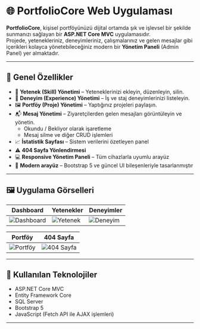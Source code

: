 # 🌐 PortfolioCore Web Uygulaması

**PortfolioCore**, kişisel portföyünüzü dijital ortamda şık ve işlevsel bir şekilde sunmanızı sağlayan bir **ASP.NET Core MVC** uygulamasıdır.  
Projede, yetenekleriniz, deneyimleriniz, çalışmalarınız ve gelen mesajlar gibi içerikleri kolayca yönetebileceğiniz modern bir **Yönetim Paneli** (Admin Panel) yer almaktadır.

---

## 🚀 Genel Özellikler

- 🎯 **Yetenek (Skill) Yönetimi** – Yeteneklerinizi ekleyin, düzenleyin, silin.
- 📌 **Deneyim (Experience) Yönetimi** – İş ve staj deneyimlerinizi listeleyin.
- 🖼️ **Portföy (Proje) Yönetimi** – Yaptığınız projeleri paylaşın.
- 📬 **Mesaj Yönetimi** – Ziyaretçilerden gelen mesajları görüntüleyin ve yönetin.
  - Okundu / Bekliyor olarak işaretleme
  - Mesaj silme ve diğer CRUD işlemleri
- 📈 **İstatistik Sayfası** – Sistem verilerini özetleyen panel
- ⚠️ **404 Sayfa Yönlendirmesi**
- 💻 **Responsive Yönetim Paneli** – Tüm cihazlarla uyumlu arayüz
- 🎨 **Modern arayüz** – Bootstrap 5 ve güncel UI bileşenleriyle tasarlanmıştır

---

## 🖼️ Uygulama Görselleri

| Dashboard | Yetenekler | Deneyimler |
|----------|------------|-------------|
| ![Dashboard](https://github.com/user-attachments/assets/9970b8ea-c129-4567-9025-63bea596bae1) | ![Yetenek](https://github.com/user-attachments/assets/b27aa375-5f04-42d6-9471-e5a666ff3904) | ![Deneyim](https://github.com/user-attachments/assets/62ba2033-280a-4b32-91f9-03c4b27851e1) |

| Portföy | 404 Sayfa |
|--------|-----------|
| ![Portföy](https://github.com/user-attachments/assets/e6e1b40f-d7bd-4b0b-be73-7a650d7a55c7) | ![404 Sayfa](https://github.com/user-attachments/assets/92e347dd-779b-420f-8e0c-777aeb87bcc0) |

---

## 🔧 Kullanılan Teknolojiler

- ASP.NET Core MVC
- Entity Framework Core
- SQL Server
- Bootstrap 5
- JavaScript (Fetch API ile AJAX işlemleri)

---

